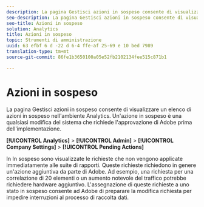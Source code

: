```yaml
---
description: La pagina Gestisci azioni in sospeso consente di visualizzare un elenco di azioni in sospeso nell'ambiente Analytics. Un'azione in sospeso è una qualsiasi modifica del sistema che richiede l'approvazione di Adobe prima dell'implementazione.
seo-description: La pagina Gestisci azioni in sospeso consente di visualizzare un elenco di azioni in sospeso nell'ambiente Analytics. Un'azione in sospeso è una qualsiasi modifica del sistema che richiede l'approvazione di Adobe prima dell'implementazione.
seo-title: Azioni in sospeso
solution: Analytics
title: Azioni in sospeso
topic: Strumenti di amministrazione
uuid: 63 efbf 6 d -22 d 6-4 ffe-af 25-69 e 10 bed 7989
translation-type: tm+mt
source-git-commit: 86fe1b3650100a05e52fb2102134fee515c871b1

---
```



# Azioni in sospeso

La pagina Gestisci azioni in sospeso consente di visualizzare un elenco di azioni in sospeso nell'ambiente Analytics. Un'azione in sospeso è una qualsiasi modifica del sistema che richiede l'approvazione di Adobe prima dell'implementazione.

**[!UICONTROL Analytics]** &gt; **[!UICONTROL Admin]** &gt; **[!UICONTROL Company Settings]** &gt; **[!UICONTROL Pending Actions]**

In In sospeso sono visualizzate le richieste che non vengono applicate immediatamente alle suite di rapporti. Queste richieste richiedono in genere un'azione aggiuntiva da parte di Adobe. Ad esempio, una richiesta per una correlazione di 20 elementi o un aumento notevole del traffico potrebbe richiedere hardware aggiuntivo. L'assegnazione di queste richieste a uno stato in sospeso consente ad Adobe di preparare la modifica richiesta per impedire interruzioni al processo di raccolta dati.
